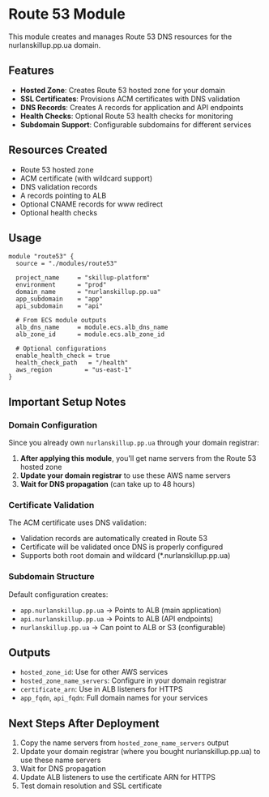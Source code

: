 # Route 53 Module

This module creates and manages Route 53 DNS resources for the nurlanskillup.pp.ua domain.

## Features

- **Hosted Zone**: Creates Route 53 hosted zone for your domain
- **SSL Certificates**: Provisions ACM certificates with DNS validation
- **DNS Records**: Creates A records for application and API endpoints
- **Health Checks**: Optional Route 53 health checks for monitoring
- **Subdomain Support**: Configurable subdomains for different services

## Resources Created

- Route 53 hosted zone
- ACM certificate (with wildcard support)
- DNS validation records
- A records pointing to ALB
- Optional CNAME records for www redirect
- Optional health checks

## Usage

```hcl
module "route53" {
  source = "./modules/route53"

  project_name     = "skillup-platform"
  environment      = "prod"
  domain_name      = "nurlanskillup.pp.ua"
  app_subdomain    = "app"
  api_subdomain    = "api"
  
  # From ECS module outputs
  alb_dns_name     = module.ecs.alb_dns_name
  alb_zone_id      = module.ecs.alb_zone_id
  
  # Optional configurations
  enable_health_check = true
  health_check_path   = "/health"
  aws_region         = "us-east-1"
}
```

## Important Setup Notes

### Domain Configuration

Since you already own `nurlanskillup.pp.ua` through your domain registrar:

1. **After applying this module**, you'll get name servers from the Route 53 hosted zone
2. **Update your domain registrar** to use these AWS name servers
3. **Wait for DNS propagation** (can take up to 48 hours)

### Certificate Validation

The ACM certificate uses DNS validation:
- Validation records are automatically created in Route 53
- Certificate will be validated once DNS is properly configured
- Supports both root domain and wildcard (*.nurlanskillup.pp.ua)

### Subdomain Structure

Default configuration creates:
- `app.nurlanskillup.pp.ua` → Points to ALB (main application)
- `api.nurlanskillup.pp.ua` → Points to ALB (API endpoints)
- `nurlanskillup.pp.ua` → Can point to ALB or S3 (configurable)

## Outputs

- `hosted_zone_id`: Use for other AWS services
- `hosted_zone_name_servers`: Configure in your domain registrar
- `certificate_arn`: Use in ALB listeners for HTTPS
- `app_fqdn`, `api_fqdn`: Full domain names for your services

## Next Steps After Deployment

1. Copy the name servers from `hosted_zone_name_servers` output
2. Update your domain registrar (where you bought nurlanskillup.pp.ua) to use these name servers
3. Wait for DNS propagation
4. Update ALB listeners to use the certificate ARN for HTTPS
5. Test domain resolution and SSL certificate
